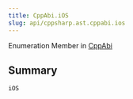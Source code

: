 ```yaml
---
title: CppAbi.iOS
slug: api/cppsharp.ast.cppabi.ios
---
```

Enumeration Member in [CppAbi](/api/cppsharp/ast/cppabi)

## Summary



```csharp
iOS
```

